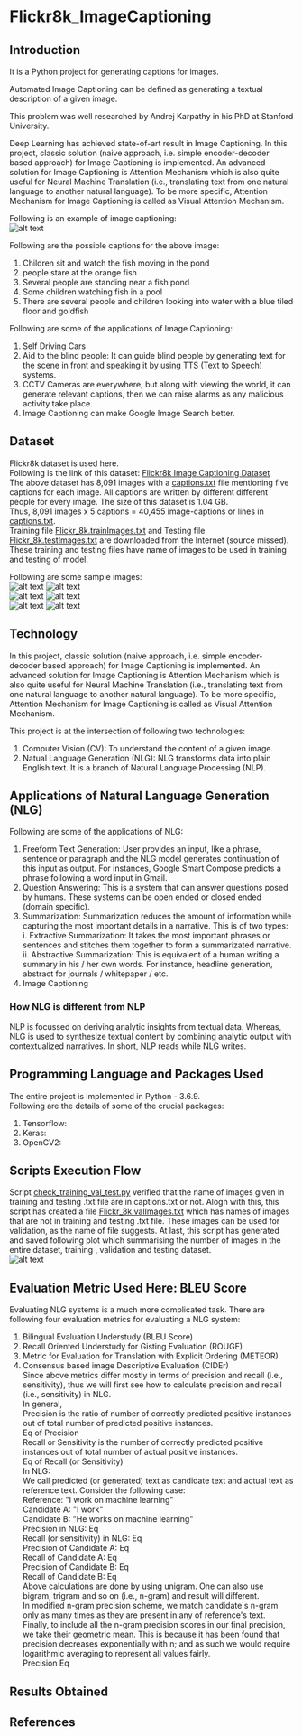 # Flickr8k_ImageCaptioning  
## Introduction  
It is a Python project for generating captions for images.  
  
Automated Image Captioning can be defined as generating a textual description of a given image.  
  
This problem was well researched by Andrej Karpathy in his PhD at Stanford University.  
  
Deep Learning has achieved state-of-art result in Image Captioning. In this project, classic solution (naive approach, i.e. simple encoder-decoder based approach) for Image Captioning is implemented. An advanced solution for Image Captioning is Attention Mechanism which is also quite useful for Neural Machine Translation (i.e., translating text from one natural language to another natural language). To be more specific, Attention Mechanism for Image Captioning is called as Visual Attention Mechanism.  
  
Following is an example of image captioning:  
![alt text](https://github.com/sansinghsanjay/Flickr8k_ImageCaptioning/blob/main/archive/Images/12830823_87d2654e31.jpg)  
  
Following are the possible captions for the above image:  
1. Children sit and watch the fish moving in the pond  
2. people stare at the orange fish  
3. Several people are standing near a fish pond  
4. Some children watching fish in a pool  
5. There are several people and children looking into water with a blue tiled floor and goldfish  
  
Following are some of the applications of Image Captioning:  
1. Self Driving Cars  
2. Aid to the blind people: It can guide blind people by generating text for the scene in front and speaking it by using TTS (Text to Speech) systems.  
3. CCTV Cameras are everywhere, but along with viewing the world, it can generate relevant captions, then we can raise alarms as any malicious activity take place.  
4. Image Captioning can make Google Image Search better.
    
## Dataset  
Flickr8k dataset is used here.  
Following is the link of this dataset: [Flickr8k Image Captioning Dataset](https://www.kaggle.com/adityajn105/flickr8k)  
The above dataset has 8,091 images with a [captions.txt](https://github.com/sansinghsanjay/Flickr8k_ImageCaptioning/blob/main/archive/captions.txt) file mentioning five captions for each image. All captions are written by different different people for every image. The size of this dataset is 1.04 GB.  
Thus, 8,091 images x 5 captions = 40,455 image-captions  or lines in [captions.txt](https://github.com/sansinghsanjay/Flickr8k_ImageCaptioning/blob/main/archive/captions.txt).  
Training file [Flickr_8k.trainImages.txt](https://github.com/sansinghsanjay/Flickr8k_ImageCaptioning/blob/main/archive/Flickr_8k.trainImages.txt) and Testing file [Flickr_8k.testImages.txt](https://github.com/sansinghsanjay/Flickr8k_ImageCaptioning/blob/main/archive/Flickr_8k.testImages.txt) are downloaded from the Internet (source missed). These training and testing files have name of images to be used in training and testing of model.  
  
Following are some sample images:    
![alt text](https://github.com/sansinghsanjay/Flickr8k_ImageCaptioning/blob/main/archive/images_for_readme/0.png) ![alt text](https://github.com/sansinghsanjay/Flickr8k_ImageCaptioning/blob/main/archive/images_for_readme/1.png)  
![alt text](https://github.com/sansinghsanjay/Flickr8k_ImageCaptioning/blob/main/archive/images_for_readme/2.png) ![alt text](https://github.com/sansinghsanjay/Flickr8k_ImageCaptioning/blob/main/archive/images_for_readme/3.png)  
![alt text](https://github.com/sansinghsanjay/Flickr8k_ImageCaptioning/blob/main/archive/images_for_readme/4.png) ![alt text](https://github.com/sansinghsanjay/Flickr8k_ImageCaptioning/blob/main/archive/images_for_readme/5.png)  
  
## Technology  
In this project, classic solution (naive approach, i.e. simple encoder-decoder based approach) for Image Captioning is implemented. An advanced solution for Image Captioning is Attention Mechanism which is also quite useful for Neural Machine Translation (i.e., translating text from one natural language to another natural language). To be more specific, Attention Mechanism for Image Captioning is called as Visual Attention Mechanism.  
  
This project is at the intersection of following two technologies:  
1. Computer Vision (CV): To understand the content of a given image.  
2. Natual Language Generation (NLG): NLG transforms data into plain English text. It is a branch of Natural Language Processing (NLP). 
  
## Applications of Natural Language Generation (NLG)  
Following are some of the applications of NLG:  
1. Freeform Text Generation: User provides an input, like a phrase, sentence or paragraph and the NLG model generates continuation of this input as output. For instances, Google Smart Compose predicts a phrase following a word input in Gmail.  
2. Question Answering: This is a system that can answer questions posed by humans. These systems can be open ended or closed ended (domain specific).  
3. Summarization: Summarization reduces the amount of information while capturing the most important details in a narrative. This is of two types:  
  i. Extractive Summarization: It takes the most important phrases or sentences and stitches them together to form a summarizated narrative.  
  ii. Abstractive Summarization: This is equivalent of a human writing a summary in his / her own words. For instance, headline generation, abstract for journals / whitepaper / etc.  
4. Image Captioning  
  
### How NLG is different from NLP  
NLP is focussed on deriving analytic insights from textual data. Whereas, NLG is used to synthesize textual content by combining analytic output with contextualized narratives. In short, NLP reads while NLG writes.  
  
## Programming Language and Packages Used
The entire project is implemented in Python - 3.6.9.  
Following are the details of some of the crucial packages:  
1. Tensorflow:  
2. Keras:  
3. OpenCV2:  
  
## Scripts Execution Flow  
Script [check_training_val_test.py](https://github.com/sansinghsanjay/Flickr8k_ImageCaptioning/blob/main/scripts/check_training_val_test.py) verified that the name of images given in training and testing .txt file are in captions.txt or not. Alogn with this, this script has created a file [Flickr_8k.valImages.txt](https://github.com/sansinghsanjay/Flickr8k_ImageCaptioning/blob/main/archive/Flickr_8k.valImages.txt) which has names of images that are not in training and testing .txt file. These images can be used for validation, as the name of file suggests. At last, this script has generated and saved following plot which summarising the number of images in the entire dataset, training , validation and testing dataset.  
![alt text](https://github.com/sansinghsanjay/Flickr8k_ImageCaptioning/blob/main/archive/no_of_imgs_in_original_train_val_test.png)  
  
## Evaluation Metric Used Here: BLEU Score  
Evaluating NLG systems is a much more complicated task. There are following four evaluation metrics for evaluating a NLG system:  
1. Bilingual Evaluation Understudy (BLEU Score)  
2. Recall Oriented Understudy for Gisting Evaluation (ROUGE)  
3. Metric for Evaluation for Translation with Explicit Ordering (METEOR)  
4. Consensus based image Descriptive Evaluation (CIDEr)  
Since above metrics differ mostly in terms of precision and recall (i.e., sensitivity), thus we will first see how to calculate precision and recall (i.e., sensitivity) in NLG.  
In general,  
  Precision is the ratio of number of correctly predicted positive instances out of total number of predicted positive instances.  
  Eq of Precision  
  Recall or Sensitivity is the number of correctly predicted positive instances out of total number of actual positive instances.  
  Eq of Recall (or Sensitivity)  
In NLG:  
  We call predicted (or generated) text as candidate text and actual text as reference text. Consider the following case:  
  Reference: "I work on machine learning"  
  Candidate A: "I work"  
  Candidate B: "He works on machine learning"  
  Precision in NLG: Eq  
  Recall (or sensitivity) in NLG: Eq  
  Precision of Candidate A: Eq  
  Recall of Candidate A: Eq  
  Precision of Candidate B: Eq  
  Recall of Candidate B: Eq  
  Above calculations are done by using unigram. One can also use bigram, trigram and so on (i.e., n-gram) and result will different.  
  In modified n-gram precision scheme, we match candidate's n-gram only as many times as they are present in any of reference's text.  
  Finally, to include all the n-gram precision scores in our final precision, we take their geometric mean. This is because it has been found that precision decreases exponentially with n; and as such we would require logarithmic averaging to represent all values fairly.  
  Precision Eq  
  
  
  
## Results Obtained  
  
## References  
  
